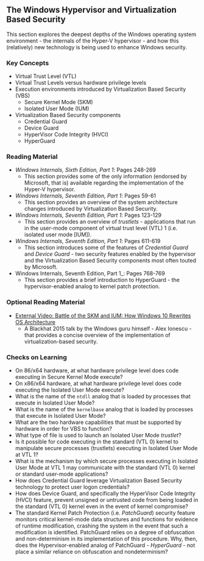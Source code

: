 ## The Windows Hypervisor and Virtualization Based Security

This section explores the deepest depths of the Windows operating system environment - the internals of the Hyper-V hypervisor - and how this (relatively) new technology is being used to enhance Windows security.

### Key Concepts

- Virtual Trust Level (VTL)
- Virtual Trust Levels versus hardware privilege levels
- Execution environments introduced by Virtualization Based Security (VBS)
    - Secure Kernel Mode (SKM)
    - Isolated User Mode (IUM)
- Virtualization Based Security components
    - Credential Guard
    - Device Guard
    - HyperVisor Code Integrity (HVCI)
    - HyperGuard

### Reading Material

- _Windows Internals, Sixth Edition, Part 1_: Pages 248-269
    - This section provides some of the only information (endorsed by Microsoft, that is) available regarding the implementation of the Hyper-V hypervisor.
- _Windows Internals, Seventh Edition, Part 1_: Pages 59-61
    - This section provides an overview of the system architecture changes introduced by Virtualization Based Security.
- _Windows Internals, Seventh Edition, Part 1_: Pages 123-129
    - This section provides an overview of _trustlets_ - applications that run in the user-mode component of virtual trust level (VTL) 1 (i.e. isolated user mode [IUM]). 
- _Windows Internals, Seventh Edition, Part 1_: Pages 611-619
    - This section introduces some of the features of _Credential Guard_ and _Device Guard_ - two security features enabled by the hypervisor and the Virtualization Based Security components most often touted by Microsoft.
- Windows Internals, Seventh Edition, Part 1_: Pages 768-769
    - This section provides a brief introduction to HyperGuard - the hypervisor-enabled analog to kernel patch protection.

### Optional Reading Material

- [External Video: Battle of the SKM and IUM: How Windows 10 Rewrites OS Architecture](https://www.youtube.com/watch?v=LqaWIn4y26E)
    - A Blackhat 2015 talk by the Windows guru himself - Alex Ionescu - that provides a concise overview of the implementation of virtualization-based security.

### Checks on Learning

- On 86/x64 hardware, at what hardware privilege level does code executing in Secure Kernel Mode execute?
- On x86/x64 hardware, at what hardware privilege level does code executing the Isolated User Mode execute?
- What is the name of the `ntdll` analog that is loaded by processes that execute in Isolated User Mode?
- What is the name of the `kernelbase` analog that is loaded by processes that execute in Isolated User Mode?
- What are the two hardware capabilities that must be supported by hardware in order for VBS to function?
- What type of file is used to launch an Isolated User Mode _trustlet_?
- Is it possible for code executing in the standard (VTL 0) kernel to manipulate secure processes (trustlets) executing in Isolated User Mode at VTL 1?
- What is the mechanism by which secure processes executing in Isolated User Mode at VTL 1 may communicate with the standard (VTL 0) kernel or standard user-mode applications? 
- How does Credential Guard leverage Virtualization Based Security technology to protect user logon credentials?
- How does Device Guard, and specifically the HyperVisor Code Integrity (HVCI) feature, prevent unsigned or untrusted code from being loaded in the standard (VTL 0) kernel even in the event of kernel compromise?
- The standard Kernel Patch Protection (i.e. _PatchGuard_) security feature monitors critical kernel-mode data structures and functions for evidence of runtime modification, crashing the system in the event that such a modification is identified. PatchGuard relies on a degree of obfuscation and non-determinism in its implementation of this procedure. Why, then, does the Hypervisor-enabled analog of PatchGuard - _HyperGuard_ - not place a similar reliance on obfuscation and nondeterminism?